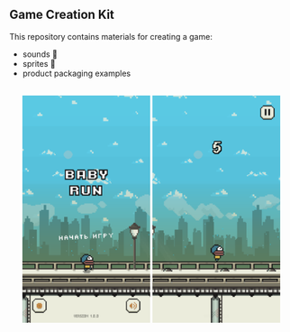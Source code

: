 ## Game Creation Kit

This repository contains materials for creating a game: 
- sounds 🎵
- sprites 💾
- product packaging examples 

<br />
<div align="center" width="100%">
    <img width="45%" src="/Materials/Screenshots/1.png" />
    <img width="45%" src="/Materials/Screenshots/2.png" />
</div>
